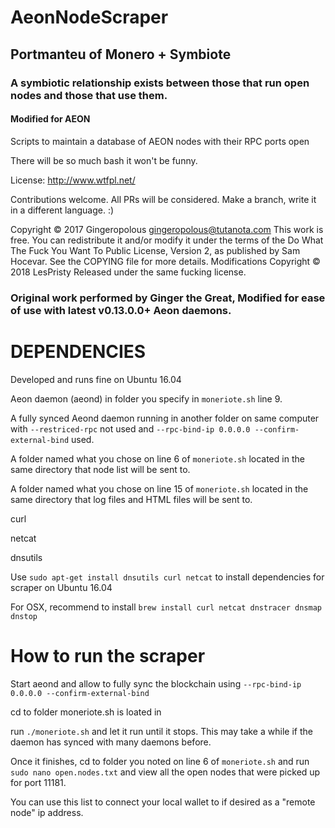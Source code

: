 # AeonNodeScraper
## Portmanteu of Monero + Symbiote
### A symbiotic relationship exists between those that run open nodes and those that use them.
#### Modified for AEON

Scripts to maintain a database of AEON nodes with their RPC ports open

There will be so much bash it won't be funny. 

License: http://www.wtfpl.net/

Contributions welcome. All PRs will be considered. Make a branch, write it in a different language. :)


Copyright © 2017 Gingeropolous <gingeropolous@tutanota.com>
This work is free. You can redistribute it and/or modify it under the
terms of the Do What The Fuck You Want To Public License, Version 2,
as published by Sam Hocevar. See the COPYING file for more details.
Modifications Copyright © 2018 LesPristy
Released under the same fucking license.

### Original work performed by Ginger the Great, Modified for ease of use with latest v0.13.0.0+ Aeon daemons. 

# DEPENDENCIES

Developed and runs fine on Ubuntu 16.04 

Aeon daemon (aeond) in folder you specify in ``moneriote.sh`` line 9.  

A fully synced Aeond daemon running in another folder on same computer with ``--restriced-rpc`` not used and ``--rpc-bind-ip 0.0.0.0 --confirm-external-bind`` used.

A folder named what you chose on line 6 of ``moneriote.sh`` located in the same directory that node list will be sent to.

A folder named what you chose on line 15 of ``moneriote.sh`` located in the same directory that log files and HTML files will be sent to. 

curl   

netcat  

dnsutils  

Use ``sudo apt-get install dnsutils curl netcat`` to install dependencies for scraper on Ubuntu 16.04

For OSX, recommend to install ``brew install curl netcat dnstracer dnsmap dnstop``

# How to run the scraper

Start aeond and allow to fully sync the blockchain using ``--rpc-bind-ip 0.0.0.0 --confirm-external-bind``

cd to folder moneriote.sh is loated in

run ``./moneriote.sh`` and let it run until it stops. This may take a while if the daemon has synced with many daemons before.

Once it finishes, cd to folder you noted on line 6 of ``moneriote.sh`` and run ``sudo nano open.nodes.txt`` and view all the open nodes that were picked up for port 11181.

You can use this list to connect your local wallet to if desired as a "remote node" ip address. 
